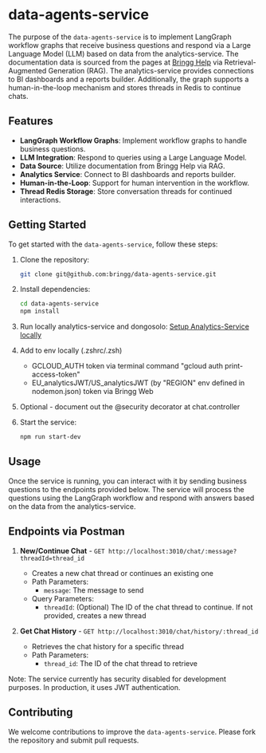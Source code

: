 # data-agents-service
The purpose of the `data-agents-service` is to implement LangGraph workflow graphs that receive business questions and respond via a Large Language Model (LLM) based on data from the analytics-service. The documentation data is sourced from the pages at [Bringg Help](https://help.bringg.com/) via Retrieval-Augmented Generation (RAG). The analytics-service provides connections to BI dashboards and a reports builder. Additionally, the graph supports a human-in-the-loop mechanism and stores threads in Redis to continue chats.

## Features

- **LangGraph Workflow Graphs**: Implement workflow graphs to handle business questions.
- **LLM Integration**: Respond to queries using a Large Language Model.
- **Data Source**: Utilize documentation from Bringg Help via RAG.
- **Analytics Service**: Connect to BI dashboards and reports builder.
- **Human-in-the-Loop**: Support for human intervention in the workflow.
- **Thread Redis Storage**: Store conversation threads for continued interactions.

## Getting Started

To get started with the `data-agents-service`, follow these steps:

1. Clone the repository:
    ```sh
    git clone git@github.com:bringg/data-agents-service.git
    ```
2. Install dependencies:
    ```sh
    cd data-agents-service
    npm install
    ```
3. Run locally analytics-service and dongosolo:
    [Setup Analytics-Service locally](https://bringg.atlassian.net/wiki/spaces/PH/pages/4124966936/Setup+Analytics-Service+locally)

4. Add to env locally (.zshrc/.zsh)
    - GCLOUD_AUTH token via terminal command "gcloud auth print-access-token"
    - EU_analyticsJWT/US_analyticsJWT (by "REGION" env defined in nodemon.json) token via Bringg Web

5. Optional - document out the @security decorator at chat.controller 

6. Start the service:
    ```sh
    npm run start-dev
    ```

## Usage

Once the service is running, you can interact with it by sending business questions to the endpoints provided below. The service will process the questions using the LangGraph workflow and respond with answers based on the data from the analytics-service.

## Endpoints via Postman

1. **New/Continue Chat** - `GET http://localhost:3010/chat/:message?threadId=thread_id`
   - Creates a new chat thread or continues an existing one
   - Path Parameters:
     - `message`: The message to send
   - Query Parameters:
     - `threadId`: (Optional) The ID of the chat thread to continue. If not provided, creates a new thread

2. **Get Chat History** - `GET http://localhost:3010/chat/history/:thread_id`
   - Retrieves the chat history for a specific thread
   - Path Parameters:
     - `thread_id`: The ID of the chat thread to retrieve

Note: The service currently has security disabled for development purposes. In production, it uses JWT authentication.

## Contributing

We welcome contributions to improve the `data-agents-service`. Please fork the repository and submit pull requests. 
